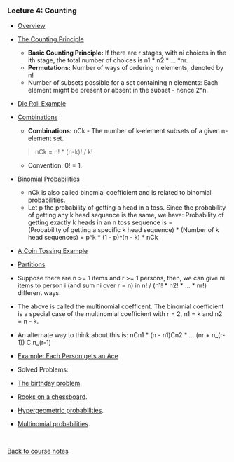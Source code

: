 ### Lecture 4: Counting

* [Overview](https://www.youtube.com/watch?v=3yw8qFB2SJ8)

* [The Counting Principle](https://www.youtube.com/watch?v=xXFXHfGrCkI)
  * **Basic Counting Principle:** If there are r stages, with ni choices in the ith stage,
  the total number of choices is n1 * n2 * ... *nr.
  * **Permutations:** Number of ways of ordering n elements, denoted by n!
  * Number of subsets possible for a set containing n elements: Each element might be present or absent in the subset - hence 2^n.

* [Die Roll Example](https://www.youtube.com/watch?v=pSLx0keOU0U)

* [Combinations](https://www.youtube.com/watch?v=9pNcPbGBuFg)
  * **Combinations:** nCk - The number of k-element subsets of a given n-element set.  

  > nCk = n! * (n-k)! / k!
  * Convention: 0! = 1.

* [Binomial Probabilities](https://www.youtube.com/watch?v=g0JZEOZPITo)
  * nCk is also called binomial coefficient and is related to binomial probabilities.
  * Let p the probability of getting a head in a toss. Since the probability of getting any k head sequence is the same,
  we have: Probability of getting exactly k heads in an n toss sequence is =  
  (Probability of getting a specific k head sequence) * (Number of k head sequences) = p^k * (1 - p)^(n - k) * nCk

* [A Coin Tossing Example](https://www.youtube.com/watch?v=wbiZIz76rRo)

* [Partitions](https://www.youtube.com/watch?v=hEACL6xJ1ts)
 * Suppose there are n >= 1 items and r >= 1 persons, then, we can give ni items to person i (and sum ni over r = n) in
 n! / (n1! * n2! * ... * nr!) different ways.
 * The above is called the multinomial coefficent. The binomial coefficient is a special case of the multinomial coefficient
 with r = 2, n1 = k and n2 = n - k.
 * An alternate way to think about this is: nCn1 * (n - n1)Cn2 * ... (nr + n_(r-1)) C n_(r-1)

* [Example: Each Person gets an Ace](https://www.youtube.com/watch?v=ig7ztHAd2J4)

* Solved Problems:
 * [The birthday problem](https://www.youtube.com/watch?v=lP-ZNoHbBEc).
 * [Rooks on a chessboard](https://www.youtube.com/watch?v=ECVlamfF__w).
 * [Hypergeometric probabilities](https://www.youtube.com/watch?v=Udc_2z-pL9Y).
 * [Multinomial probabilities](https://www.youtube.com/watch?v=tvZ-Hsy_riA).

<br>

[Back to course notes](../Course_Notes.md)

